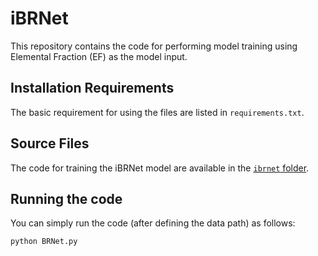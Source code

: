 # iBRNet

This repository contains the code for performing model training using Elemental Fraction (EF) as the model input.

## Installation Requirements

The basic requirement for using the files are listed in `requirements.txt`.

## Source Files

The code for training the iBRNet model  are available in the [`ibrnet` folder](./ibrnet).

## Running the code

You can simply run the code (after defining the data path) as follows:

`python BRNet.py`

